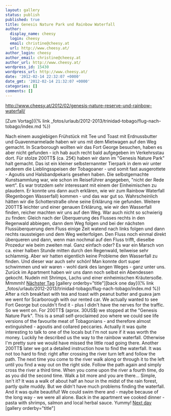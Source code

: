 ```yaml
---
layout: gallery
status: publish
published: true
title: Genesis Nature Park und Rainbow Waterfall
author:
  display_name: cheesy
  login: cheesy
  email: christine@cheesy.at
  url: http://www.cheesy.at/
author_login: cheesy
author_email: christine@cheesy.at
author_url: http://www.cheesy.at/
wordpress_id: 15430
wordpress_url: http://www.cheesy.at/
date: '2012-02-14 22:32:07 +0000'
date_gmt: '2012-02-14 21:32:07 +0000'
categories: []
comments: []
---
```

http://www.cheesy.at/2012/02/genesis-nature-reserve-und-rainbow-waterfall/
<!--:de-->[Zum Vortag]({% link _fotos/urlaub/2012-2013/trinidad-tobago/flug-nach-tobago/index.md %})
Nach einem ausgiebigen Frühstück mit Tee und Toast mit Erdnussbutter und Guavenmarmelade haben wir uns mit dem Mietwagen auf den Weg gemacht. In Scarborough wollten wir das Fort George besuchen, haben es aber nicht gefunden - ich hab auch recht bald aufgegeben im Verkehrsstau dort.
Für stolze 200TT$ (ca. 25€) haben wir dann im "Genesis Nature Park" halt gemacht. Das ist ein kleiner selbsternannter Tierpark in dem wir unter anderem die Lieblingsspeisen der Tobagoaner - und somit fast ausgerottete - Agoutis und Halsbandpekaris gesehen haben. Die selbstgemachte Kunstsammlung war, wie schon im Reiseführer angegeben, "nicht der Rede wert". Es war trotzdem sehr interessant mit einem der Einheimischen zu plaudern.
Er konnte uns dann auch erklären, wie wir zum Rainbow Waterfall (Regenbogen Wasserfall) kommen - und das war gut so. Wahrscheinlich hätten wir die Schotterstraße ohne seine Erklärung nie gefunden. Weitere 200TT$ leichter und einer genauen Erklärung, wie wir den Wasserfall finden, reicher machten wir uns auf den Weg. War auch nicht so schwierig zu finden: Gleich nach der Überquerung des Flusses rechts in den Regenwald abbiegen, dann dem Weg folgen und bei der nächsten Flussüberquerung dem Fluss einige Zeit watend nach links folgen und dann rechts raussteigen und dem Weg weiterfolgen. Den Fluss noch einmal direkt überqueren und dann, wenn man nochmal auf den Fluss trifft, dieselbe Prozedur wie beim zweiten mal. Ganz einfach oder?
Es war ein Marsch von ca. einer halben Stunde mitten durch den Regenwald, teilweise sehr schlammig. Aber wir hatten eigentlich keine Probleme den Wasserfall zu finden. Und dieser war auch sehr schön! Man konnte dort super schwimmen und wir waren - wohl dank des langen Weges - ganz unter uns.
Zurück im Apartment haben wir uns dann noch selbst ein Abendessen gekocht. Nudeln mit Shrimps, Lachs und einer einheimischen Kräutersoße. Mmmmh!
[Nächster Tag](http://www.cheesy.at/fotos/urlaub/trinidad-tobago/inselrundfahrt-flagstaff-hill-pirates-bay-und-fort-george/)
[gallery orderby="title"]<!--:--><!--:en-->[back one day]({% link _fotos/urlaub/2012-2013/trinidad-tobago/flug-nach-tobago/index.md %})
After a rich breakfast with tea and toast with peanut butter and guava jam we went for Scarborough with our rented car. We actually wanted to see Fort George but couldn't find it - plus I didn't have the nerves for the traffic. So we went on.
For 200TT$ (aprox. 30US$) we stopped at the "Genesis Nature Park". This is a small self-proclaimed zoo where we could see life versions of the favourite meat of Tobagonians - and therefore almost extinguished - agoutis and collared peccaries. Actually it was quite interesting to talk to one of the locals but I'm not sure if it was worth the money.
Luckily he described us the way to the rainbow waterfall. Otherwise I'm pretty sure we would have missed the little road going there. Another 200TT$ later we got a detailed instruction how to find the waterfall. It was not too hard to find: right after crossing the river turn left and follow the path. The next time you come to the river walk along or through it to the left until you find a way out on the right side. Follow the path again and simply cross the river a third time. When you come upon the river a fourth time, do as you did the second time. Walk a bit more and you are there... Simple, isn't it?
It was a walk of about half an hour in the midst of the rain forest, partly quite muddy. But we didn't have much problems finding the waterfall. And it was quite beautiful! We could swim there and - maybe because of the long way - we were all alone.
Back in the apartment we cooked dinner - pasta with shrimps, salmon and local herbal sauce. Yummy!
[Next day](http://www.cheesy.at/de/fotos/urlaub/trinidad-tobago/inselrundfahrt-flagstaff-hill-pirates-bay-und-fort-george/)
[gallery orderby="title"]<!--:-->
